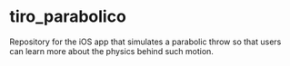 # tiro_parabolico
Repository for the iOS app that simulates a parabolic throw so that users can learn more about the physics behind such motion.
